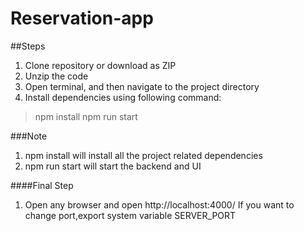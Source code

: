 # Reservation-app

##Steps
1. Clone repository or download as ZIP
2. Unzip the code
3. Open terminal, and then navigate to the project directory
4. Install dependencies using following command:

>npm install
>npm run start

###Note
1. npm install will install all the project related dependencies
2. npm run start will start the backend and UI

####Final Step
1. Open any browser and open http://localhost:4000/
If you want to change port,export system variable SERVER_PORT